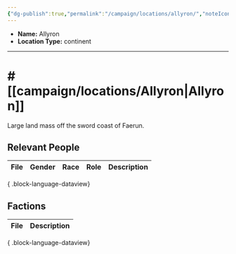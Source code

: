 ```yaml
---
{"dg-publish":true,"permalink":"/campaign/locations/allyron/","noteIcon":"","created":"2025-10-26T09:04:51.758-07:00","updated":"2025-10-27T16:34:55.654-07:00"}
---
```



<p><span><ul>
<li dir="auto"><strong>Name:</strong> Allyron</li>
<li dir="auto"><strong>Location Type:</strong> continent</li>
</ul></span></p>

---

# # [[campaign/locations/Allyron\|Allyron]]
Large land mass off the sword coast of Faerun.

## Relevant People
| File | Gender | Race | Role | Description |
| ---- | ------ | ---- | ---- | ----------- |

{ .block-language-dataview}

## Factions
| File | Description |
| ---- | ----------- |

{ .block-language-dataview}